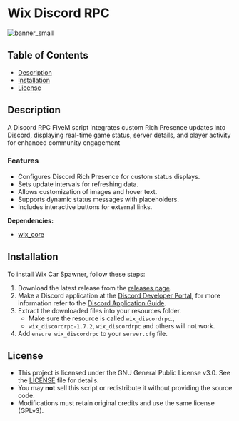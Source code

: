 # Wix Discord RPC
![banner_small](https://github.com/user-attachments/assets/b7ac06ab-aee0-41ea-b7c0-d0b3c2cc18b2)

## Table of Contents
- [Description](#description)
- [Installation](#installation)
- [License](#license)

## Description
A Discord RPC FiveM script integrates custom Rich Presence updates into Discord, displaying real-time game status, server details, and player activity for enhanced community engagement
### Features

- Configures Discord Rich Presence for custom status displays.
- Sets update intervals for refreshing data.
- Allows customization of images and hover text.
- Supports dynamic status messages with placeholders.
- Includes interactive buttons for external links.

**Dependencies:**
- [wix_core](https://github.com/Wix-Development/wix_core)

## Installation
To install Wix Car Spawner, follow these steps:
1. Download the latest release from the [releases page](https://github.com/Wix-Development/wix_car_spawner/releases).
2. Make a Discord application at the [Discord Developer Portal](https://discord.com/developers/applications), for more information refer to the [Discord Application Guide](https://wix-docs.netlify.app/docs/free_resources/wix_discordrpc/rpc_application_guide).
3. Extract the downloaded files into your resources folder.
    - Make sure the resource is called `wix_discordrpc`.,
    - `wix_discordrpc-1.7.2`, `wix_discordrpc` and others will not work.
4. Add `ensure wix_discordrpc` to your `server.cfg` file.

## License
- This project is licensed under the GNU General Public License v3.0. See the [LICENSE](LICENSE) file for details.
- You may **not** sell this script or redistribute it without providing the source code.  
- Modifications must retain original credits and use the same license (GPLv3).  
